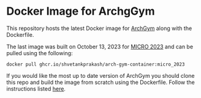 # Docker Image for ArchgGym
This repository hosts the latest Docker image for [ArchGym](https://github.com/srivatsankrishnan/oss-arch-gym) along with the Dockerfile.

The last image was built on October 13, 2023 for [MICRO 2023](https://sites.google.com/g.harvard.edu/micro23-maad-tutorial/home) and can be pulled using the following:
```
docker pull ghcr.io/shvetankprakash/arch-gym-container:micro_2023
```

If you would like the most up to date version of ArchGym you should clone this repo and build the image from scratch using the Dockerfile. Follow the instructions listed [here](https://oss-archgym.readthedocs.io/en/latest/installation.html#a-docker-install).
